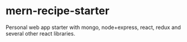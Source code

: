 # mern-recipe-starter
Personal web app starter with mongo, node+express, react, redux and several other react libraries.
